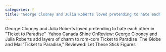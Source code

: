 ```yaml
---
categories: f
title: "George Clooney and Julia Roberts loved pretending to hate each other in Ticket to Paradise  Yahoo Canada Shine On"
---
```

George Clooney and Julia Roberts loved pretending to hate each other in "Ticket to Paradise"&nbsp;&nbsp;Yahoo Canada Shine OnReview: George Clooney and Julia Roberts add layers of charm to rom-com Ticket to Paradise&nbsp;&nbsp;The Globe and Mail“Ticket to Paradise,” Reviewed: Let These Stick Figures